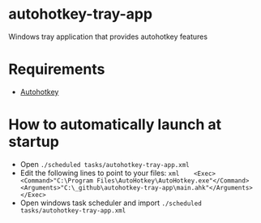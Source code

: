 # autohotkey-tray-app

Windows tray application that provides autohotkey features

# Requirements

* [Autohotkey](https://www.autohotkey.com/)

# How to automatically launch at startup

* Open `./scheduled tasks/autohotkey-tray-app.xml`
* Edit the following lines to point to your files: ```xml    <Exec>
      <Command>"C:\Program Files\AutoHotkey\AutoHotkey.exe"</Command>
      <Arguments>"C:\_github\autohotkey-tray-app\main.ahk"</Arguments>
    </Exec>```
* Open windows task scheduler and import `./scheduled tasks/autohotkey-tray-app.xml`
